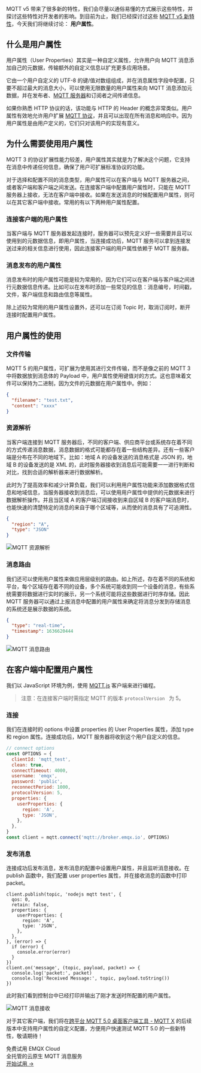 MQTT v5 带来了很多新的特性，我们会尽量以通俗易懂的方式展示这些特性，并探讨这些特性对开发者的影响。到目前为止，我们已经探讨过这些 [MQTT v5 新特性](https://www.emqx.com/zh/mqtt/mqtt5)，今天我们将继续讨论： **用户属性**。

## 什么是用户属性

用户属性（User Properties）其实是一种自定义属性，允许用户向 MQTT 消息添加自己的元数据，传输额外的自定义信息以扩充更多应用场景。

它由一个用户自定义的 UTF-8 的键/值对数组组成，并在消息属性字段中配置，只要不超过最大的消息大小，可以使用无限数量的用户属性来向 MQTT 消息添加元数据，并在发布者、[MQTT 服务器](https://www.emqx.io/zh)和订阅者之间传递信息。

如果你熟悉 HTTP 协议的话，该功能与 HTTP 的 Header 的概念非常类似。用户属性有效地允许用户扩展 [MQTT 协议](https://www.emqx.com/zh/mqtt)，并且可以出现在所有消息和响应中。因为用户属性是由用户定义的，它们只对该用户的实现有意义。

## 为什么需要使用用户属性

MQTT 3 的协议扩展性能力较差，用户属性其实就是为了解决这个问题，它支持在消息中传递任何信息，确保了用户可扩展标准协议的功能。

对于选择和配置不同的消息类型，用户属性可以在客户端与 MQTT 服务器之间，或者客户端和客户端之间发送。在连接客户端中配置用户属性时，只能在 MQTT 服务器上接收，无法在客户端中接收。如果在发送消息的时候配置用户属性，则可以在其它客户端中接收。常用的有以下两种用户属性配置。

### 连接客户端的用户属性

当客户端与 MQTT 服务器发起连接时，服务器可以预先定义好一些需要并且可以使用到的元数据信息，即用户属性，当连接成功后，MQTT 服务可以拿到连接发送过来的相关信息进行使用，因此连接客户端的用户属性依赖于 MQTT 服务器。

### 消息发布的用户属性

消息发布时的用户属性可能是较为常用的，因为它们可以在客户端与客户端之间进行元数据信息传递。比如可以在发布时添加一些常见的信息：消息编号，时间戳，文件，客户端信息和路由信息等属性。

除上述较为常用的用户属性设置外，还可以在订阅 Topic 时，取消订阅时，断开连接时配置用户属性。

## 用户属性的使用

### 文件传输

MQTT 5 的用户属性，可扩展为使用其进行文件传输，而不是像之前的 MQTT 3 中将数据放到消息体的 Payload 中，用户属性使用键值对的方式。这也意味着文件可以保持为二进制，因为文件的元数据在用户属性中。例如：

```json
{
  "filename": "test.txt",
  "content": "xxxx"
}
```

### 资源解析

当客户端连接到 MQTT 服务器后，不同的客户端、供应商平台或系统存在着不同的方式传递消息数据，消息数据的格式可能都存在着一些结构差异。还有一些客户端是分布在不同的地域下。比如：地域 A 的设备发送的消息格式是 JSON 的，地域 B 的设备发送的是 XML 的，此时服务器接收到消息后可能需要一一进行判断和对比，找到合适的解析器来进行数据解析。

此时为了提高效率和减少计算负载，我们可以利用用户属性功能来添加数据格式信息和地域信息，当服务器接收到消息后，可以使用用户属性中提供的元数据来进行数据解析操作。并且当区域 A 的客户端订阅接收到来自区域 B 的客户端消息时，也能快速的清楚特定的消息的来自于哪个区域等，从而使的消息具有了可追溯性。

```json
{
  "region": "A",
  "type": "JSON"
}
```

![MQTT 资源解析](https://assets.emqx.com/images/c2f4e34d2ff553f12a81826382846366.png)

### 消息路由

我们还可以使用用户属性来做应用层级别的路由。如上所述，存在着不同的系统和平台，每个区域存在着不同的设备，多个系统可能收到同一个设备的消息，有些系统需要将数据进行实时的展示，另一个系统可能将这些数据进行时序存储。因此 MQTT 服务器可以通过上报消息中配置的用户属性来确定将消息分发到存储消息的系统还是展示数据的系统。

```json
{
  "type": "real-time",
  "timestamp": 1636620444
}
```

![MQTT 消息路由](https://assets.emqx.com/images/39dfdc8de0b0251bab3697d72169dfef.png)

## 在客户端中配置用户属性

我们以 JavaScript 环境为例，使用 [MQTT.js](https://github.com/mqttjs/MQTT.js) 客户端来进行编程。

> 注意：在连接客户端时需指定 MQTT 的版本 `protocolVersion `  为 5。

### 连接

我们在连接时的 options 中设置 properties 的 User Properties 属性，添加 type 和 region 属性。连接成功后，MQTT 服务器将收到这个用户自定义的信息。

```javascript
// connect options
const OPTIONS = {
  clientId: 'mqtt_test',
  clean: true,
  connectTimeout: 4000,
  username: 'emqx',
  password: 'public',
  reconnectPeriod: 1000,
  protocolVersion: 5,
  properties: {
    userProperties: {
      region: 'A',
      type: 'JSON',
    },
  },
}
const client = mqtt.connect('mqtt://broker.emqx.io', OPTIONS)
```

### 发布消息

连接成功后发布消息，发布消息的配置中设置用户属性，并且监听消息接收。在 publish 函数中，我们配置 user properties 属性，并在接收消息的函数中打印 packet。

```
client.publish(topic, 'nodejs mqtt test', {
  qos: 0,
  retain: false,
  properties: {
    userProperties: {
      region: 'A',
      type: 'JSON',
    },
  },
}, (error) => {
  if (error) {
    console.error(error)
  }
})
client.on('message', (topic, payload, packet) => {
  console.log('packet:', packet)
  console.log('Received Message:', topic, payload.toString())
})
```

此时我们看到控制台中已经打印并输出了刚才发送时所配置的用户属性。

![MQTT 消息接收](https://assets.emqx.com/images/d4b8692b38ebe33f1ab126845461e667.png)

对于其它客户端，我们将在[跨平台 MQTT 5.0 桌面客户端工具 - MQTT X](https://mqttx.app/zh) 的后续版本中支持用户属性的自定义配置，方便用户快速测试 MQTT 5.0 的一些新特性，敬请期待！


<section class="promotion">
    <div>
        免费试用 EMQX Cloud
        <div class="is-size-14 is-text-normal has-text-weight-normal">全托管的云原生 MQTT 消息服务</div>
    </div>
    <a href="https://www.emqx.com/zh/signup?continue=https://cloud.emqx.com/console/deployments/0?oper=new" class="button is-gradient px-5">开始试用 →</a >
</section>
